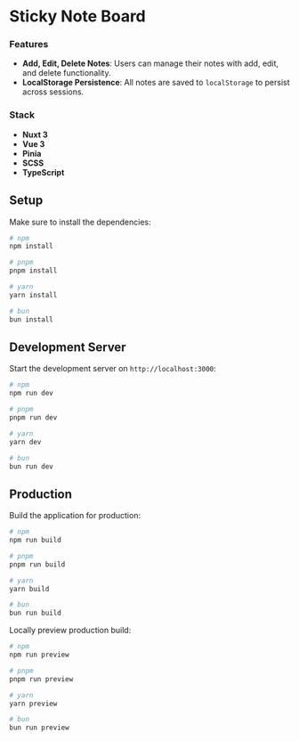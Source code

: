 # Sticky Note Board 


### Features
- **Add, Edit, Delete Notes**: Users can manage their notes with add, edit, and delete functionality.
- **LocalStorage Persistence**: All notes are saved to `localStorage` to persist across sessions.

### Stack
- **Nuxt 3**
- **Vue 3**
- **Pinia**
- **SCSS**
- **TypeScript**
  
## Setup

Make sure to install the dependencies:

```bash
# npm
npm install

# pnpm
pnpm install

# yarn
yarn install

# bun
bun install
```

## Development Server

Start the development server on `http://localhost:3000`:

```bash
# npm
npm run dev

# pnpm
pnpm run dev

# yarn
yarn dev

# bun
bun run dev
```

## Production

Build the application for production:

```bash
# npm
npm run build

# pnpm
pnpm run build

# yarn
yarn build

# bun
bun run build
```

Locally preview production build:

```bash
# npm
npm run preview

# pnpm
pnpm run preview

# yarn
yarn preview

# bun
bun run preview
```
